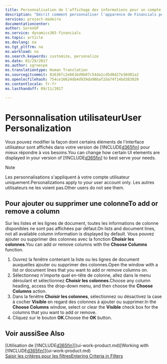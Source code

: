 ```yaml
---
title: Personnalisation de l'affichage des informations pour un compte utilisateur | Microsoft Docs
description: "Décrit comment personnaliser l'apparence de Financials pour votre compte d'utilisateur."
services: project-madeira
documentationcenter: 
author: SorenGP
ms.service: dynamics365-financials
ms.topic: article
ms.devlang: na
ms.tgt_pltfrm: na
ms.workload: na
ms.search.keywords: customize, personalize
ms.date: 03/29/2017
ms.author: sgroespe
ms.translationtype: Human Translation
ms.sourcegitcommit: 81636fc2e661bd9b07c54da1cd5d0d27e30d01a2
ms.openlocfilehash: 754ce16624db4d939da98baf2da74f14bd383920
ms.contentlocale: fr-fr
ms.lasthandoff: 09/11/2017

---
```

# <a name="user-personalization"></a><span data-ttu-id="4d17f-103">Personnalisation utilisateur</span><span class="sxs-lookup"><span data-stu-id="4d17f-103">User Personalization</span></span>
<span data-ttu-id="4d17f-104">Vous pouvez modifier la façon dont certains éléments de l'interface utilisateur sont affichés dans votre version de [!INCLUDE[d365fin](includes/d365fin_md.md)] pour mieux répondre à vos besoins.</span><span class="sxs-lookup"><span data-stu-id="4d17f-104">You can change how certain UI elements are displayed in your version of [!INCLUDE[d365fin](includes/d365fin_md.md)] to best serve your needs.</span></span>

> [!NOTE]  
>   <span data-ttu-id="4d17f-105">Les personnalisations s'appliquent à votre compte utilisateur uniquement.</span><span class="sxs-lookup"><span data-stu-id="4d17f-105">Personalizations apply to your user account only.</span></span> <span data-ttu-id="4d17f-106">Les autres utilisateurs ne les voient pas.</span><span class="sxs-lookup"><span data-stu-id="4d17f-106">Other users do not see them.</span></span>

## <a name="to-add-or-remove-a-column"></a><span data-ttu-id="4d17f-107">Pour ajouter ou supprimer une colonne</span><span class="sxs-lookup"><span data-stu-id="4d17f-107">To add or remove a column</span></span>
<span data-ttu-id="4d17f-108">Sur les listes et les lignes de document, toutes les informations de colonne disponibles ne sont pas affichées par défaut.</span><span class="sxs-lookup"><span data-stu-id="4d17f-108">On lists and document lines, not all available column information is displayed by default.</span></span> <span data-ttu-id="4d17f-109">Vous pouvez ajouter ou supprimer des colonnes avec la fonction **Choisir les colonnes**.</span><span class="sxs-lookup"><span data-stu-id="4d17f-109">You can add or remove columns with the **Choose Columns** function.</span></span>

1. <span data-ttu-id="4d17f-110">Ouvrez la fenêtre contenant la liste ou les lignes de document auxquelles ajouter ou supprimer des colonnes.</span><span class="sxs-lookup"><span data-stu-id="4d17f-110">Open the window with a list or document lines that you want to add or remove columns on.</span></span>
2. <span data-ttu-id="4d17f-111">Sélectionnez n'importe quel en-tête de colonne, allez dans le menu déroulant et sélectionnez **Choisir les colonnes**.</span><span class="sxs-lookup"><span data-stu-id="4d17f-111">Choose any column heading, access the drop-down menu, and then choose the **Choose Columns** action.</span></span>
3. <span data-ttu-id="4d17f-112">Dans la fenêtre **Choisir les colonnes**, sélectionnez ou désactivez la case à cocher **Visible** en regard des colonnes à ajouter ou supprimer.</span><span class="sxs-lookup"><span data-stu-id="4d17f-112">In the **Choose Columns** window, select or clear the **Visible** check box for the columns that you want to add or remove.</span></span>
4. <span data-ttu-id="4d17f-113">Cliquez sur le bouton **OK**.</span><span class="sxs-lookup"><span data-stu-id="4d17f-113">Choose the **OK** button.</span></span>

## <a name="see-also"></a><span data-ttu-id="4d17f-114">Voir aussi</span><span class="sxs-lookup"><span data-stu-id="4d17f-114">See Also</span></span>
<span data-ttu-id="4d17f-115">[Utilisation de [!INCLUDE[d365fin](includes/d365fin_md.md)]](ui-work-product.md)</span><span class="sxs-lookup"><span data-stu-id="4d17f-115">[Working with [!INCLUDE[d365fin](includes/d365fin_md.md)]](ui-work-product.md)</span></span>  
[<span data-ttu-id="4d17f-116">Saisir les critères pour les filtres</span><span class="sxs-lookup"><span data-stu-id="4d17f-116">Entering Criteria in Filters</span></span>](ui-enter-criteria-filters.md)

